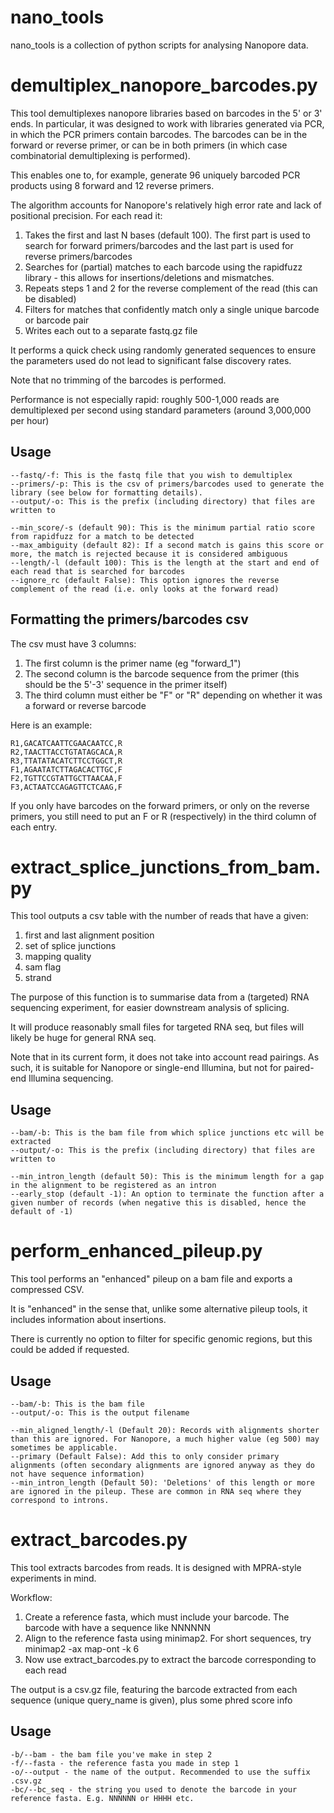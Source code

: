 # nano_tools

nano_tools is a collection of python scripts for analysing Nanopore data.

# demultiplex_nanopore_barcodes.py

This tool demultiplexes nanopore libraries based on barcodes in the 5' or 3' ends. In particular, it was designed to work with libraries generated via PCR, in which the PCR primers contain barcodes. The barcodes can be in the forward or reverse primer, or can be in both primers (in which case combinatorial demultiplexing is performed).

This enables one to, for example, generate 96 uniquely barcoded PCR products using 8 forward and 12 reverse primers.

The algorithm accounts for Nanopore's relatively high error rate and lack of positional precision. For each read it:
1. Takes the first and last N bases (default 100). The first part is used to search for forward primers/barcodes and the last part is used for reverse primers/barcodes
2. Searches for (partial) matches to each barcode using the rapidfuzz library - this allows for insertions/deletions and mismatches. 
3. Repeats steps 1 and 2 for the reverse complement of the read (this can be disabled)
4. Filters for matches that confidently match only a single unique barcode or barcode pair
5. Writes each out to a separate fastq.gz file

It performs a quick check using randomly generated sequences to ensure the parameters used do not lead to significant false discovery rates.

Note that no trimming of the barcodes is performed.

Performance is not especially rapid: roughly 500-1,000 reads are demultiplexed per second using standard parameters (around 3,000,000 per hour)

## Usage

```
--fastq/-f: This is the fastq file that you wish to demultiplex
--primers/-p: This is the csv of primers/barcodes used to generate the library (see below for formatting details).
--output/-o: This is the prefix (including directory) that files are written to

--min_score/-s (default 90): This is the minimum partial ratio score from rapidfuzz for a match to be detected
--max_ambiguity (default 82): If a second match is gains this score or more, the match is rejected because it is considered ambiguous
--length/-l (default 100): This is the length at the start and end of each read that is searched for barcodes
--ignore_rc (default False): This option ignores the reverse complement of the read (i.e. only looks at the forward read)
```

## Formatting the primers/barcodes csv

The csv must have 3 columns:
1. The first column is the primer name (eg "forward_1")
2. The second column is the barcode sequence from the primer (this should be the 5'-3' sequence in the primer itself)
3. The third column must either be "F" or "R" depending on whether it was a forward or reverse barcode

Here is an example:
```
R1,GACATCAATTCGAACAATCC,R
R2,TAACTTACCTGTATAGCACA,R
R3,TTATATACATCTTCCTGGCT,R
F1,AGAATATCTTAGACACTTGC,F
F2,TGTTCCGTATTGCTTAACAA,F
F3,ACTAATCCAGAGTTCTCAAG,F
```

If you only have barcodes on the forward primers, or only on the reverse primers, you still need to put an F or R (respectively) in the third column of each entry.

# extract_splice_junctions_from_bam.py

This tool outputs a csv table with the number of reads that have a given:
1. first and last alignment position
2. set of splice junctions
3. mapping quality
4. sam flag
5. strand

The purpose of this function is to summarise data from a (targeted) RNA sequencing experiment, for easier downstream analysis of splicing. 

It will produce reasonably small files for targeted RNA seq, but files will likely be huge for general RNA seq.

Note that in its current form, it does not take into account read pairings. As such, it is suitable for Nanopore or single-end Illumina, but not for paired-end Illumina sequencing.

## Usage
```
--bam/-b: This is the bam file from which splice junctions etc will be extracted
--output/-o: This is the prefix (including directory) that files are written to

--min_intron_length (default 50): This is the minimum length for a gap in the alignment to be registered as an intron
--early_stop (default -1): An option to terminate the function after a given number of records (when negative this is disabled, hence the default of -1)
```


# perform_enhanced_pileup.py

This tool performs an "enhanced" pileup on a bam file and exports a compressed CSV. 

It is "enhanced" in the sense that, unlike some alternative pileup tools, it includes information about insertions.

There is currently no option to filter for specific genomic regions, but this could be added if requested.

## Usage
```
--bam/-b: This is the bam file
--output/-o: This is the output filename

--min_aligned_length/-l (Default 20): Records with alignments shorter than this are ignored. For Nanopore, a much higher value (eg 500) may sometimes be applicable.
--primary (Default False): Add this to only consider primary alignments (often secondary alignments are ignored anyway as they do not have sequence information)
--min_intron_length (Default 50): 'Deletions' of this length or more are ignored in the pileup. These are common in RNA seq where they correspond to introns.
```


# extract_barcodes.py

This tool extracts barcodes from reads. It is designed with MPRA-style experiments in mind.

Workflow:
1. Create a reference fasta, which must include your barcode. The barcode with have a sequence like NNNNNN
2. Align to the reference fasta using minimap2. For short sequences, try minimap2 -ax map-ont -k 6
3. Now use extract_barcodes.py to extract the barcode corresponding to each read

The output is a csv.gz file, featuring the barcode extracted from each sequence (unique query_name is given), plus some phred score info

## Usage
```
-b/--bam - the bam file you've make in step 2
-f/--fasta - the reference fasta you made in step 1
-o/--output - the name of the output. Recommended to use the suffix .csv.gz
-bc/--bc_seq - the string you used to denote the barcode in your reference fasta. E.g. NNNNNN or HHHH etc.
```